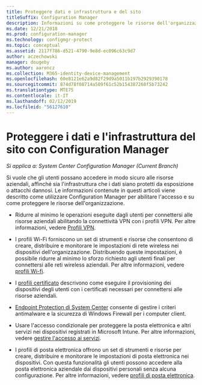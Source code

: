 ```yaml
---
title: Proteggere dati e infrastruttura e del sito
titleSuffix: Configuration Manager
description: Informazioni su come proteggere le risorse dell'organizzazione da esposizione o attacchi dannosi con Configuration Manager.
ms.date: 12/21/2018
ms.prod: configuration-manager
ms.technology: configmgr-protect
ms.topic: conceptual
ms.assetid: 2117f786-d521-4790-9e8d-ec096c63c9d7
author: aczechowski
manager: dougeby
ms.author: aaroncz
ms.collection: M365-identity-device-management
ms.openlocfilehash: 60e8121e62a9d82f29d9a5011b197b2929390178
ms.sourcegitcommit: 874d78f08714a509f61c52b154387268f5b73242
ms.translationtype: MTE75
ms.contentlocale: it-IT
ms.lasthandoff: 02/12/2019
ms.locfileid: "56127610"
---
```

# <a name="protect-data-and-site-infrastructure-with-configuration-manager"></a>Proteggere i dati e l'infrastruttura del sito con Configuration Manager

*Si applica a: System Center Configuration Manager (Current Branch)*

Si vuole che gli utenti possano accedere in modo sicuro alle risorse aziendali, affinché sia l'infrastruttura che i dati siano protetti da esposizione o attacchi dannosi. Le informazioni contenute in questi articoli viene descritto come utilizzare Configuration Manager per abilitare l'accesso e su come proteggere le risorse dell'organizzazione.  

- Ridurre al minimo le operazioni eseguite dagli utenti per connettersi alle risorse aziendali abilitando la connettività VPN con i profili VPN. Per altre informazioni, vedere [Profili VPN](/sccm/protect/deploy-use/vpn-profiles).  

- I profili Wi-Fi forniscono un set di strumenti e risorse che consentono di creare, distribuire e monitorare le impostazioni di rete wireless nei dispositivi dell'organizzazione. Distribuendo queste impostazioni, è possibile ridurre al minimo lo sforzo richiesto agli utenti finali per connettersi alle reti wireless aziendali. Per altre informazioni, vedere [profili Wi-fi](/sccm/protect/deploy-use/create-wifi-profiles).  

- I [profili certificato](/sccm/protect/deploy-use/introduction-to-certificate-profiles) descrivono come eseguire il provisioning dei dispositivi degli utenti con i certificati necessari per connettersi alle risorse aziendali.  

- [Endpoint Protection di System Center](/sccm/protect/deploy-use/endpoint-protection) consente di gestire i criteri antimalware e la sicurezza di Windows Firewall per i computer client.  

- Usare l'accesso condizionale per proteggere la posta elettronica e altri servizi nei dispositivi registrati in Microsoft Intune. Per altre informazioni, vedere [gestire l'accesso ai servizi](/sccm/protect/deploy-use/manage-access-to-services).  

- I profili di posta elettronica offrono un set di strumenti e risorse per creare, distribuire e monitorare le impostazioni di posta elettronica nei dispositivi. Con questa funzionalità gli utenti possono accedere alla posta elettronica aziendale dai dispositivi personali senza alcuna configurazione. Per altre informazioni, vedere [profili di posta elettronica](/sccm/protect/deploy-use/introduction-to-email-profiles).  

